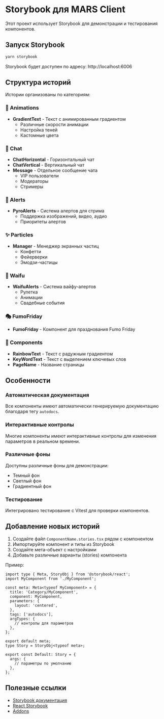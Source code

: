 # Storybook для MARS Client

Этот проект использует Storybook для демонстрации и тестирования компонентов.

## Запуск Storybook

```bash
yarn storybook
```

Storybook будет доступен по адресу: http://localhost:6006

## Структура историй

Истории организованы по категориям:

### 🎨 Animations
- **GradientText** - Текст с анимированным градиентом
  - Различные скорости анимации
  - Настройка теней
  - Кастомные цвета

### 💬 Chat
- **ChatHorizontal** - Горизонтальный чат
- **ChatVertical** - Вертикальный чат  
- **Message** - Отдельное сообщение чата
  - VIP пользователи
  - Модераторы
  - Стримеры

### 🚨 Alerts
- **PyroAlerts** - Система алертов для стрима
  - Поддержка изображений, видео, аудио
  - Приоритеты алертов

### ✨ Particles
- **Manager** - Менеджер экранных частиц
  - Конфетти
  - Фейерверки
  - Эмодзи-частицы

### 🌸 Waifu
- **WaifuAlerts** - Система вайфу-алертов
  - Рулетка
  - Анимации
  - Свадебные события

### 🎭 FumoFriday
- **FumoFriday** - Компонент для празднования Fumo Friday

### 🧩 Components
- **RainbowText** - Текст с радужным градиентом
- **KeyWordText** - Текст с выделением ключевых слов
- **PageName** - Название страницы

## Особенности

### Автоматическая документация
Все компоненты имеют автоматически генерируемую документацию благодаря тегу `autodocs`.

### Интерактивные контролы
Многие компоненты имеют интерактивные контролы для изменения параметров в реальном времени.

### Различные фоны
Доступны различные фоны для демонстрации:
- Темный фон
- Светлый фон  
- Градиентный фон

### Тестирование
Интегрировано тестирование с Vitest для проверки компонентов.

## Добавление новых историй

1. Создайте файл `ComponentName.stories.tsx` рядом с компонентом
2. Импортируйте компонент и типы из Storybook
3. Создайте мета-объект с настройками
4. Добавьте различные варианты (stories) компонента

Пример:

```tsx
import type { Meta, StoryObj } from '@storybook/react';
import MyComponent from './MyComponent';

const meta: Meta<typeof MyComponent> = {
  title: 'Category/MyComponent',
  component: MyComponent,
  parameters: {
    layout: 'centered',
  },
  tags: ['autodocs'],
  argTypes: {
    // контролы для параметров
  },
};

export default meta;
type Story = StoryObj<typeof meta>;

export const Default: Story = {
  args: {
    // параметры по умолчанию
  },
};
```

## Полезные ссылки

- [Storybook документация](https://storybook.js.org/)
- [React Storybook](https://storybook.js.org/docs/react/get-started/introduction)
- [Addons](https://storybook.js.org/docs/react/addons/introduction) 
